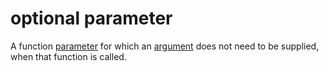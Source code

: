 # optional parameter

A function [parameter](./function-parameter.md) for which an [argument](./function-argument.md) does not need to be supplied, when that function is called.
